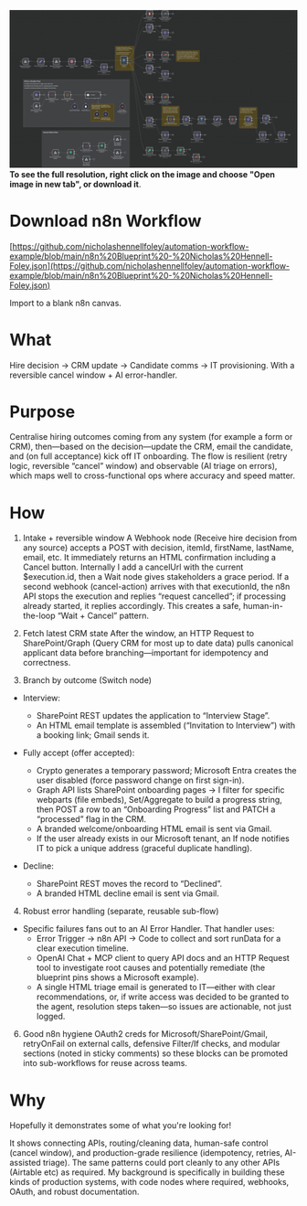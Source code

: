 ![Screenshot of workflow](Screenshot%20of%20Workflow%20-%20Nicholas%20Hennell-Foley.png)
**To see the full resolution, right click on the image and choose "Open image in new tab", or download it**.


# Download n8n Workflow
[https://github.com/nicholashennellfoley/automation-workflow-example/blob/main/n8n%20Blueprint%20-%20Nicholas%20Hennell-Foley.json](https://github.com/nicholashennellfoley/automation-workflow-example/blob/main/n8n%20Blueprint%20-%20Nicholas%20Hennell-Foley.json)

Import to a blank n8n canvas.

# What
Hire decision → CRM update → Candidate comms → IT provisioning. With a reversible cancel window + AI error-handler.

# Purpose
Centralise hiring outcomes coming from any system (for example a form or CRM), then—based on the decision—update the CRM, email the candidate, and (on full acceptance) kick off IT onboarding. The flow is resilient (retry logic, reversible “cancel” window) and observable (AI triage on errors), which maps well to cross-functional ops where accuracy and speed matter.

# How
1. Intake + reversible window
A Webhook node (Receive hire decision from any source) accepts a POST with decision, itemId, firstName, lastName, email, etc. It immediately returns an HTML confirmation including a Cancel button. Internally I add a cancelUrl with the current $execution.id, then a Wait node gives stakeholders a grace period. If a second webhook (cancel-action) arrives with that executionId, the n8n API stops the execution and replies “request cancelled”; if processing already started, it replies accordingly. This creates a safe, human-in-the-loop “Wait + Cancel” pattern.

2. Fetch latest CRM state
After the window, an HTTP Request to SharePoint/Graph (Query CRM for most up to date data) pulls canonical applicant data before branching—important for idempotency and correctness.

3. Branch by outcome (Switch node)
- Interview:
  - SharePoint REST updates the application to “Interview Stage”.
  - An HTML email template is assembled (“Invitation to Interview”) with a booking link; Gmail sends it.

- Fully accept (offer accepted):
  - Crypto generates a temporary password; Microsoft Entra creates the user disabled (force password change on first sign-in).
  - Graph API lists SharePoint onboarding pages → I filter for specific webparts (file embeds), Set/Aggregate to build a progress string, then POST a row to an “Onboarding Progress” list and PATCH a “processed” flag in the CRM.
  - A branded welcome/onboarding HTML email is sent via Gmail.
  - If the user already exists in our Microsoft tenant, an If node notifies IT to pick a unique address (graceful duplicate handling).

- Decline:
  - SharePoint REST moves the record to “Declined”.
  - A branded HTML decline email is sent via Gmail.

4. Robust error handling (separate, reusable sub-flow)
- Specific failures fans out to an AI Error Handler. That handler uses:
  - Error Trigger → n8n API → Code to collect and sort runData for a clear execution timeline.
  - OpenAI Chat + MCP client to query API docs and an HTTP Request tool to investigate root causes and potentially remediate (the blueprint pins shows a Microsoft example).
  - A single HTML triage email is generated to IT—either with clear recommendations, or, if write access was decided to be granted to the agent, resolution steps taken—so issues are actionable, not just logged.

6. Good n8n hygiene
OAuth2 creds for Microsoft/SharePoint/Gmail, retryOnFail on external calls, defensive Filter/If checks, and modular sections (noted in sticky comments) so these blocks can be promoted into sub-workflows for reuse across teams.

# Why
Hopefully it demonstrates some of what you're looking for!

It shows connecting APIs, routing/cleaning data, human-safe control (cancel window), and production-grade resilience (idempotency, retries, AI-assisted triage). The same patterns could port cleanly to any other APIs (Airtable etc) as required.
My background is specifically in building these kinds of production systems, with code nodes where required, webhooks, OAuth, and robust documentation.
